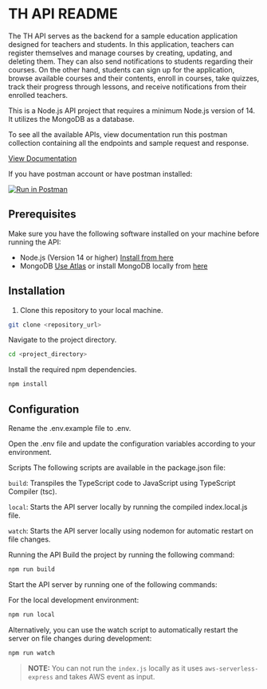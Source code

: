 # TH API README

The TH API serves as the backend for a sample education application designed for teachers and students. In this application, teachers can register themselves and manage courses by creating, updating, and deleting them. They can also send notifications to students regarding their courses. On the other hand, students can sign up for the application, browse available courses and their contents, enroll in courses, take quizzes, track their progress through lessons, and receive notifications from their enrolled teachers.

This is a Node.js API project that requires a minimum Node.js version of 14. It utilizes the MongoDB as a database.


To see all the available APIs, view documentation run this postman collection containing all the endpoints and sample request and response.

[View Documentation](https://documenter.getpostman.com/view/10235565/2s93zFWJrk)


If you have postman account or have postman installed: 

[![Run in Postman](https://run.pstmn.io/button.svg)](https://app.getpostman.com/run-collection/10235565-c8b2a8fc-f3a6-4d6f-9fd7-be0949b03de0?action=collection%2Ffork&source=rip_markdown&collection-url=entityId%3D10235565-c8b2a8fc-f3a6-4d6f-9fd7-be0949b03de0%26entityType%3Dcollection%26workspaceId%3D342ac1ad-6f74-4eea-809c-f49f0eb9a8f5)

## Prerequisites

Make sure you have the following software installed on your machine before running the API:

- Node.js (Version 14 or higher) [Install from here](https://nodejs.org/en/download)
- MongoDB [Use Atlas](https://www.mongodb.com/atlas/database) or install MongoDB locally from [here](https://www.mongodb.com/docs/manual/administration/install-community/)

## Installation

1. Clone this repository to your local machine.

```bash
git clone <repository_url>
```

Navigate to the project directory.

```bash
cd <project_directory>
```

Install the required npm dependencies.
```bash
npm install
```
## Configuration
 
Rename the .env.example file to .env.

Open the .env file and update the configuration variables according to your environment.

Scripts
The following scripts are available in the package.json file:

`build`: Transpiles the TypeScript code to JavaScript using TypeScript Compiler (tsc).

`local`: Starts the API server locally by running the compiled index.local.js file.

`watch`: Starts the API server locally using nodemon for automatic restart on file changes.



Running the API
Build the project by running the following command:

```bash
npm run build
```


Start the API server by running one of the following commands:

For the local development environment:
```bash
npm run local
```

Alternatively, you can use the watch script to automatically restart the server on file changes during development:

```bash
npm run watch
```

> **NOTE:**  You can not run the `index.js` locally as it uses `aws-serverless-express` and takes AWS event as input.
